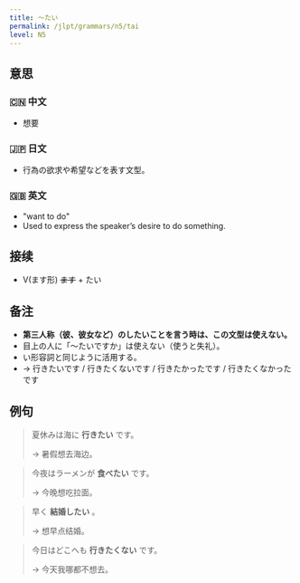 ```yaml
---
title: 〜たい
permalink: /jlpt/grammars/n5/tai
level: N5
---
```


## 意思

### 🇨🇳 中文

- 想要

### 🇯🇵 日文

- 行為の欲求や希望などを表す文型。

### 🇬🇧 英文

- "want to do"
- Used to express the speaker’s desire to do something.

## 接续

- V(ます形) ~~ます~~ \+ たい

## 备注

- **第三人称（彼、彼女など）のしたいことを言う時は、この文型は使えない。**
- 目上の人に「〜たいですか」は使えない（使うと失礼）。
- い形容詞と同じように活用する。
- → 行きたいです / 行きたくないです / 行きたかったです / 行きたくなかったです

## 例句

> 夏休みは海に **行きたい** です。
>
> → 暑假想去海边。

> 今夜はラーメンが **食べたい** です。
>
> → 今晚想吃拉面。

> 早く **結婚したい** 。
>
> → 想早点结婚。

> 今日はどこへも **行きたくない** です。
>
> → 今天我哪都不想去。

